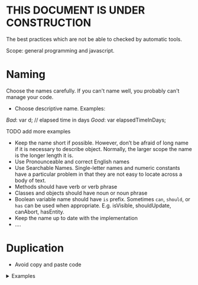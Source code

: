 # THIS DOCUMENT IS UNDER CONSTRUCTION

The best practices which are not be able to checked by automatic tools.

Scope: general programming and javascript.

# Naming
Choose the names carefully. If you can't name well, you probably can't manage your code.
* Choose descriptive name. Examples:

*Bad*: var d; // elapsed time in days
*Good*: var elapsedTimeInDays;

TODO add more examples
* Keep the name short if possible. However, don’t be afraid of long name if it is necessary to describe object. Normally, the larger scope the name is the longer length it is.
* Use Pronounceable and correct English names
* Use Searchable Names. Single-letter names and numeric constants have a particular problem in that they are not easy to locate across a body of text.
* Methods should have verb or verb phrase
* Classes and objects should have noun or noun phrase
* Boolean variable name should have `is` prefix. Sometimes `can`, `should`, or `has` can be used when appropriate. E.g. isVisible, shouldUpdate, canAbort, hasEntity.
* Keep the name up to date with the implementation
* ....

# Duplication
* Avoid copy and paste code
<details><summary>Examples</summary>

<p>
  
### BAD
``` javascript
      const initialOrganizationLinkOptions = props.organizationLinks.map((obj) => {
          return { value: `${obj.id}accessLevel${AccessLevel.READ_DOWNLOAD.value}`,
                  label: `${obj.name} ${AccessLevel.READ_DOWNLOAD.name}` };
      });
      
      //.... 
      // And in another function:
      const organizationLinkOptions = selectedOrganizations.map((obj) => {
          return { value: `${obj.id}accessLevel${AccessLevel.READ_DOWNLOAD.value}`,
                  label: `${obj.name} ${AccessLevel.READ_DOWNLOAD.name}` };
      });
```
### GOOD
Create a function to convert organization link data into select option, then reuse in 2 places

``` javascript
      const initialOrganizationLinkOptions = convertToSelectOptions(props.organizationLinks);
      
      //.... 
      // And in another function:
      const organizationLinkOptions = convertToSelectOptions(selectedOrganizations);
```

</p>
<p>
### BAD
The date time formatting appears several places due to copy & paste
```javascript
 const createdDateTimeText = moment(data.createdAt).format('YYYY-MM-DD HH:mm');
 ...
 
 const loginDateTimeText = moment(data.loginAt).format('YYYY-MM-DD HH:mm');
 
```
### GOOD
Create a unified date time format function for whole application. For example: formatDateTime, formatDate, formatTime,...
</p>

</details>

* Avoid copy, paste and modify code
* Avoid different code but the same logics
* Avoid different variables keep the same information (to try keep single source of truth).
# Error handling
* NEVER catch error and keep silent.
* Each exception that you throw should provide enough context to determine the source and location of an error
* Create informative error messages and pass them along with your exceptions. Mention the operation that failed and the type of failure.

TODO give examples

# Performance
## N+1 problems
## Be careful with premature optimization
...
# Comments
* You should first strive to make your code as simple as possible to understand. Then at the point where the code cannot be made easier to understand should you begin to add comments. For example:
* Explain “why” you must write the code in a certain way, what the rationale for choosing this or that method is, etc.
* Explain how the code works when your write complex algorithm.
* Keep the comments up to date.
* Avoid redundant comments. A comment is redundant if it describes something that adequately describes itself. For example:

i++; // increment i
* Remove Commented-Out Code. We don’t need to keep the old code by commenting-out, the source control does this. And most of the time, commented-out code is useless.
* At the top of the definition of a function, a short description should be provided, explaining what the function is aiming to do, what are the parameters. Especially, in most of scripting languages, it is important to indidate the type of the input paramenters.   
# Function design
* Keep the function small and does one thing well
* The number of arguments should smaller than 3.
* A function should have NO side effects
# Complexity
## Keep technical code away from business code
# Others
### Commit messages

